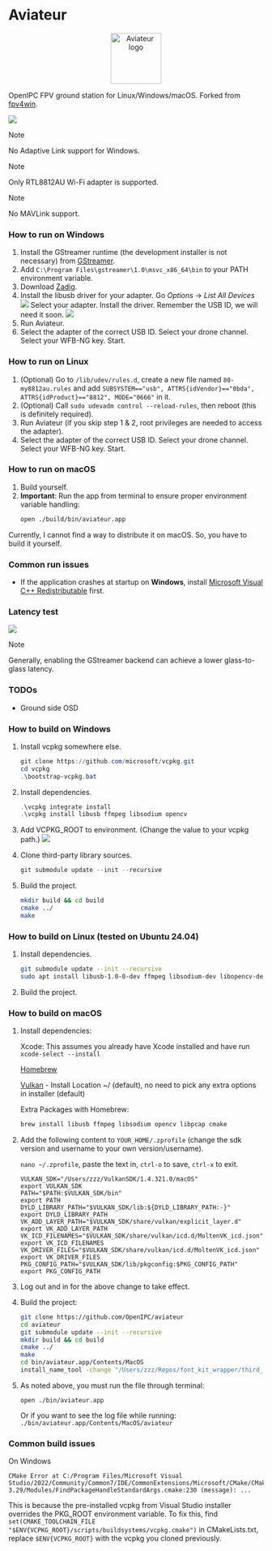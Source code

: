 # Aviateur

<p style="text-align: center;">
  <a href="https://github.com/OpenIPC/aviateur">
    <img src="assets/logo.svg" width="100" alt="Aviateur logo">
  </a>
</p>

OpenIPC FPV ground station for Linux/Windows/macOS. Forked from [fpv4win](https://github.com/OpenIPC/fpv4win).

![](tutorials/interface.png)

> [!NOTE]
> No Adaptive Link support for Windows.

> [!NOTE]
> Only RTL8812AU Wi-Fi adapter is supported.

> [!NOTE]
> No MAVLink support.

### How to run on Windows

1. Install the GStreamer runtime (the development installer is not necessary)
   from [GStreamer](https://gstreamer.freedesktop.org/download/#windows).
2. Add `C:\Program Files\gstreamer\1.0\msvc_x86_64\bin` to your PATH environment variable.
3. Download [Zadig](https://zadig.akeo.ie/).
4. Install the libusb driver for your adapter.
   Go *Options* → *List All Devices*
   ![](tutorials/zadig1.jpg)
   Select your adapter. Install the driver. Remember the USB ID, we will need it soon.
   ![](tutorials/zadig2.jpg)
5. Run Aviateur.
6. Select the adapter of the correct USB ID. Select your drone channel. Select your WFB-NG key. Start.

### How to run on Linux

1. (Optional) Go to `/lib/udev/rules.d`, create a new file named `80-my8812au.rules` and add
   `SUBSYSTEM=="usb", ATTRS{idVendor}=="0bda", ATTRS{idProduct}=="8812", MODE="0666"` in it.
2. (Optional) Call `sudo udevadm control --reload-rules`, then reboot (this is definitely required).
3. Run Aviateur (if you skip step 1 & 2, root privileges are needed to access the adapter).
4. Select the adapter of the correct USB ID. Select your drone channel. Select your WFB-NG key. Start.

### How to run on macOS

1. Build yourself.
2. **Important**: Run the app from terminal to ensure proper environment variable handling:
   ```bash
   open ./build/bin/aviateur.app
   ```

Currently, I cannot find a way to distribute it on macOS. So, you have to build it yourself.

### Common run issues

* If the application crashes at startup on **Windows**,
  install [Microsoft Visual C++ Redistributable](https://learn.microsoft.com/en-us/cpp/windows/latest-supported-vc-redist?view=msvc-170#latest-microsoft-visual-c-redistributable-version)
  first.

### Latency test

![](tutorials/latency_test.jpg)

> [!NOTE]
> Generally, enabling the GStreamer backend can achieve a lower glass-to-glass latency.

### TODOs

- Ground side OSD

### How to build on Windows

1. Install vcpkg somewhere else.
   ```powershell
   git clone https://github.com/microsoft/vcpkg.git
   cd vcpkg
   .\bootstrap-vcpkg.bat
   ```

2. Install dependencies.
   ```powershell
   .\vcpkg integrate install
   .\vcpkg install libusb ffmpeg libsodium opencv
   ```

3. Add VCPKG_ROOT to environment. (Change the value to your vcpkg path.)
   ![](tutorials/vcpkg.jpg)

4. Clone third-party library sources.
   ```powershell
   git submodule update --init --recursive
   ```

5. Build the project.
   ```bash
   mkdir build && cd build
   cmake ../
   make
   ```

### How to build on Linux (tested on Ubuntu 24.04)

1. Install dependencies.
   ```bash
   git submodule update --init --recursive
   sudo apt install libusb-1.0-0-dev ffmpeg libsodium-dev libopencv-dev xorg-dev libpcap-dev
   ```

2. Build the project.

### How to build on macOS

1. Install dependencies:
   
   Xcode: This assumes you already have Xcode installed and have run `xcode-select --install`
   
   [Homebrew](https://brew.sh/)
   
   [Vulkan](https://vulkan.lunarg.com/sdk/home)  - Install Location ~/ (default), no need to pick any extra options in installer (default)
   
   Extra Packages with Homebrew:
   ```bash
   brew install libusb ffmpeg libsodium opencv libpcap cmake
   ```

2. Add the following content to `YOUR_HOME/.zprofile` (change the sdk version and username to your own version/username).

   `nano ~/.zprofile`, paste the text in, `ctrl-o` to save, `ctrl-x` to exit.
   ```
   VULKAN_SDK="/Users/zzz/VulkanSDK/1.4.321.0/macOS"
   export VULKAN_SDK
   PATH="$PATH:$VULKAN_SDK/bin"
   export PATH
   DYLD_LIBRARY_PATH="$VULKAN_SDK/lib:${DYLD_LIBRARY_PATH:-}"
   export DYLD_LIBRARY_PATH
   VK_ADD_LAYER_PATH="$VULKAN_SDK/share/vulkan/explicit_layer.d"
   export VK_ADD_LAYER_PATH
   VK_ICD_FILENAMES="$VULKAN_SDK/share/vulkan/icd.d/MoltenVK_icd.json"
   export VK_ICD_FILENAMES
   VK_DRIVER_FILES="$VULKAN_SDK/share/vulkan/icd.d/MoltenVK_icd.json"
   export VK_DRIVER_FILES
   PKG_CONFIG_PATH="$VULKAN_SDK/lib/pkgconfig:$PKG_CONFIG_PATH"
   export PKG_CONFIG_PATH
   ```

3. Log out and in for the above change to take effect.

4. Build the project:
   ```bash
   git clone https://github.com/OpenIPC/aviateur
   cd aviateur
   git submodule update --init --recursive
   mkdir build && cd build
   cmake ../
   make
   cd bin/aviateur.app/Contents/MacOS
   install_name_tool -change "/Users/zzz/Repos/font_kit_wrapper/third_party/font_kit/target/release/deps/libfont_kit_wrapper.dylib" "@loader_path/libfont_kit_wrapper.dylib" aviateur
   ```
5. As noted above, you must run the file through terminal:
   
   `open ./bin/aviateur.app`

   Or if you want to see the log file while running:
   `./bin/aviateur.app/Contents/MacOS/aviateur`
   

### Common build issues

On Windows

```
CMake Error at C:/Program Files/Microsoft Visual Studio/2022/Community/Common7/IDE/CommonExtensions/Microsoft/CMake/CMake/share/cmake-3.29/Modules/FindPackageHandleStandardArgs.cmake:230 (message): ...
```

This is because the pre-installed vcpkg from Visual Studio installer overrides the PKG_ROOT environment variable.
To fix this, find `set(CMAKE_TOOLCHAIN_FILE "$ENV{VCPKG_ROOT}/scripts/buildsystems/vcpkg.cmake")` in CMakeLists.txt,
replace `$ENV{VCPKG_ROOT}` with the vcpkg you cloned previously.
